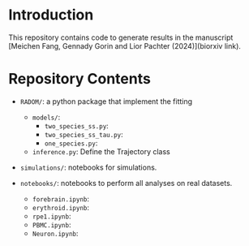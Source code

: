 # Introduction
This repository contains code to generate results in the manuscript [Meichen Fang, Gennady Gorin and Lior Pachter (2024)](biorxiv link).

# Repository Contents
 
* `RADOM/`: a python package that implement the fitting
  * `models/`: 
    * `two_species_ss.py`:
    * `two_species_ss_tau.py`: 
    * `one_species.py`: 
  * `inference.py`: Define the Trajectory class

* `simulations/`: notebooks for simulations.

* `notebooks/`: notebooks to perform all analyses on real datasets.
  * `forebrain.ipynb`:
  * `erythroid.ipynb`:
  * `rpe1.ipynb`:
  * `PBMC.ipynb`:
  * `Neuron.ipynb`:
